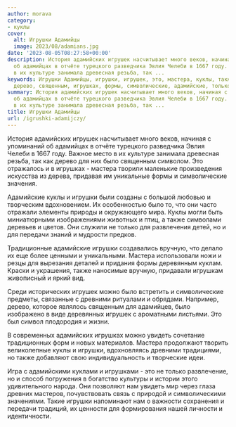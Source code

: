 ```yaml
---
author: morava
category:
- куклы
cover:
  alt: Игрушки Адамийцы
  image: 2023/08/adamians.jpg
date: '2023-08-05T08:27:58+00:00'
description: История адамийских игрушек насчитывает много веков, начиная с упоминаний
  об адамийцах в отчёте турецкого разведчика Эвлия Челеби в 1667 году. Важное место
  в их культуре занимала древесная резьба, так ...
keywords: Игрушки Адамийцы, игрушки, игрушек, это, мастера, куклы, также, адамийских,
  дерево, священным, игрушках, формы, символические, адамийские, только, передачи
summary: История адамийских игрушек насчитывает много веков, начиная с упоминаний
  об адамийцах в отчёте турецкого разведчика Эвлия Челеби в 1667 году. Важное место
  в их культуре занимала древесная резьба, так ...
title: Игрушки Адамийцы
url: /igrushki-adamijczy/
---
```


История адамийских игрушек насчитывает много веков, начиная с упоминаний об адамийцах в отчёте турецкого разведчика Эвлия Челеби в 1667 году. Важное место в их культуре занимала древесная резьба, так как дерево для них было священным символом. Это отражалось и в игрушках - мастера творили маленькие произведения искусства из дерева, придавая им уникальные формы и символические значения.

Адамийские куклы и игрушки были созданы с большой любовью и творческим вдохновением. Их особенностью было то, что они часто отражали элементы природы и окружающего мира. Куклы могли быть миниатюрными изображениями животных и птиц, а также символами деревьев и цветов. Они служили не только для развлечения детей, но и для передачи знаний и мудрости предков.

Традиционные адамийские игрушки создавались вручную, что делало их еще более ценными и уникальными. Мастера использовали ножи и резцы для вырезания деталей и придания формы деревянным куклам. Краски и украшения, также наносимые вручную, придавали игрушкам живописный и яркий вид.

Среди исторических игрушек можно было встретить и символические предметы, связанные с древними ритуалами и обрядами. Например, дерево, которое являлось священным для адамийцев, было изображено в виде деревянных игрушек с ароматными листьями. Это был символ плодородия и жизни.

В современных адамийских игрушках можно увидеть сочетание традиционных форм и новых материалов. Мастера продолжают творить великолепные куклы и игрушки, вдохновляясь древними традициями, но также добавляют свою индивидуальность и творческие идеи.

Игра с адамийскими куклами и игрушками \- это не только развлечение, но и способ погружения в богатство культуры и истории этого удивительного народа. Они позволяют нам увидеть мир через глаза древних мастеров, почувствовать связь с природой и символическими значениями. Такие игрушки напоминают нам о важности сохранения и передачи традиций, их ценности для формирования нашей личности и идентичности.